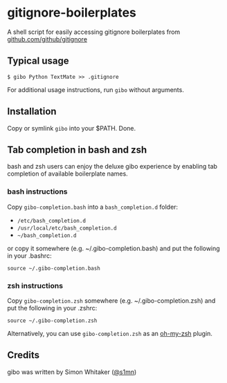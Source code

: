 # gitignore-boilerplates

A shell script for easily accessing gitignore boilerplates from [github.com/github/gitignore](https://github.com/github/gitignore)

## Typical usage

    $ gibo Python TextMate >> .gitignore

For additional usage instructions, run `gibo` without arguments.

## Installation

Copy or symlink `gibo` into your $PATH. Done.

## Tab completion in bash and zsh

bash and zsh users can enjoy the deluxe gibo experience by enabling tab 
completion of available boilerplate names. 

### bash instructions

Copy `gibo-completion.bash` into a `bash_completion.d` folder:

* `/etc/bash_completion.d`
* `/usr/local/etc/bash_completion.d`
* `~/bash_completion.d`

or copy it somewhere (e.g. ~/.gibo-completion.bash) and put the
following in your .bashrc:

    source ~/.gibo-completion.bash

### zsh instructions

Copy `gibo-completion.zsh` somewhere (e.g. ~/.gibo-completion.zsh)
and put the following in your .zshrc:

    source ~/.gibo-completion.zsh

Alternatively, you can use `gibo-completion.zsh` as an 
[oh-my-zsh](https://github.com/robbyrussell/oh-my-zsh) plugin.

## Credits

gibo was written by Simon Whitaker ([@s1mn](http://twitter.com/s1mn))

